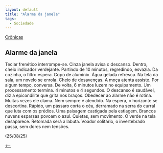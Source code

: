 ```yaml
---
layout: default
title: "Alarme da janela"
tags:
  - Sociedade
--- 
```




[Crônicas](./)

## Alarme da janela

Teclar frenético interrompe-se. Cinza janela avisa o descanso. Dentro, cheio indicador verdejante. Partindo de 10 minutos, regredindo, esvazia.  Da cozinha, o filtro espera. Copo de alumínio. Água gelada refresca. Na tela da sala, um novelo se enrola. Cheio de desavenças. A moça atenta assiste. Por algum tempo, conversa. De volta, 6 minutos luzem no equipamento. Um processamento termina. 4 minutos e 4 segundos. O descanso é saudável, diz a epicondilite que grita nos braços. Obedecer ao alarme não é rotina. Muitas vezes ele clama. Nem sempre é atendido. Na espera, o horizonte se descortina. Rápido, um pássaro corta o céu, derramado na serra do curral que luta com os prédios. Uma paisagem castigada pela estiagem. Brancos nuvens esparsas povoam o azul. Quietas, sem movimento. O verde na tela desaparece. Retomada será a labuta. Voador solitário, o invertebrado passa, sem dores nem tensões.

(25/08/25)

[<--](./)